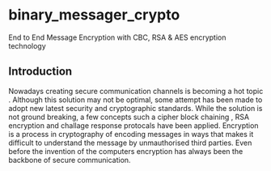 # binary_messager_crypto
End to End Message Encryption with CBC, RSA &amp; AES encryption technology

## Introduction
Nowadays creating secure communication channels is becoming a hot topic . Although this solution may not be optimal, some attempt has been 
made to adopt new latest security and cryptographic standards. While the solution is not ground breaking, a few concepts such a cipher block chaining , 
RSA encryption and challage response protocals have been applied. Encryption is a process in cryptography of encoding messages in ways that makes it 
difficult to understand the message by unmauthorised third parties. Even before the invention of the computers encryption has always been the backbone 
of secure communication.
